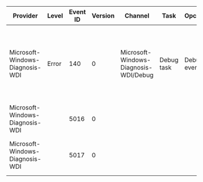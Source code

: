 Provider                         |  Level  |  Event ID  |  Version  |  Channel                                |  Task        |  Opcode       |  Keyword                |  Message
---------------------------------|---------|------------|-----------|-----------------------------------------|--------------|---------------|-------------------------|------------------------------------------------------------------------------------------------------------------------------------
Microsoft-Windows-Diagnosis-WDI  |  Error  |  140       |  0        |  Microsoft-Windows-Diagnosis-WDI/Debug  |  Debug task  |  Debug event  |                         |  The Diagnostic Policy Service encountered an error in file {FileName}, function {FunctionName}, line {LineNumber}: {ErrorMessage}.
Microsoft-Windows-Diagnosis-WDI  |         |  5016      |  0        |                                         |              |               |  Memory tracing events  |  The Diagnostic Infrastructure just made a heap allocation
Microsoft-Windows-Diagnosis-WDI  |         |  5017      |  0        |                                         |              |               |  Memory tracing events  |  The Diagnostic Infrastructure just freed a previously made heap allocation